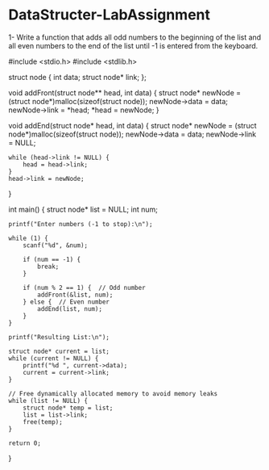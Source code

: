 # DataStructer-LabAssignment

1- Write a function that adds all odd numbers to the beginning of the list and all even 
numbers to the end of the list until -1 is entered from the keyboard.

#include <stdio.h>
#include <stdlib.h>

struct node {
    int data;
    struct node* link;
};

void addFront(struct node** head, int data) {
    struct node* newNode = (struct node*)malloc(sizeof(struct node));
    newNode->data = data;
    newNode->link = *head;
    *head = newNode;
}

void addEnd(struct node* head, int data) {
    struct node* newNode = (struct node*)malloc(sizeof(struct node));
    newNode->data = data;
    newNode->link = NULL;

    while (head->link != NULL) {
        head = head->link;
    }
    head->link = newNode;
}

int main() {
    struct node* list = NULL;
    int num;

    printf("Enter numbers (-1 to stop):\n");

    while (1) {
        scanf("%d", &num);

        if (num == -1) {
            break;
        }

        if (num % 2 == 1) {  // Odd number
            addFront(&list, num);
        } else {  // Even number
            addEnd(list, num);
        }
    }

    printf("Resulting List:\n");

    struct node* current = list;
    while (current != NULL) {
        printf("%d ", current->data);
        current = current->link;
    }

    // Free dynamically allocated memory to avoid memory leaks
    while (list != NULL) {
        struct node* temp = list;
        list = list->link;
        free(temp);
    }

    return 0;
}





